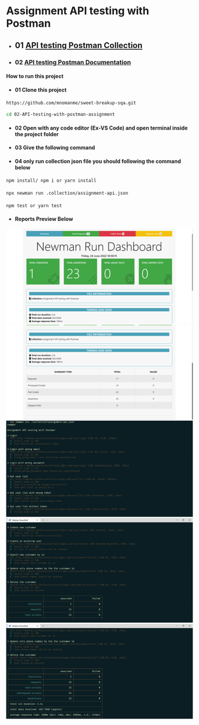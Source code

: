 # **Assignment API testing with Postman**

- ## 01 [API testing Postman Collection](https://www.getpostman.com/collections/36418ebe6791fa746576)

- ### 02 [API testing Postman Documentation](https://documenter.getpostman.com/view/21523077/UzBpM6R1)

#### **How to run this project**

- #### 01 Clone this project

```bash
https://github.com/mnomanme/sweet-breakup-sqa.git
```

```bash
cd 02-API-testing-with-postman-assignment
```

- #### 02 Open with any code editor (Ex-VS Code) and open terminal inside the project folder

- #### 03 Give the following command

- #### 04 only run collection json file you should following the command below

```bash
npm install/ npm i or yarn install

npx newman run .collection/assignment-api.json

npm test or yarn test
```

- #### **Reports Preview Below**

![Reports Preview](./collection/reports_01.png)
![Reports Preview](./collection/reports_02.png)
![Reports Preview](./collection/test_01.png)
![Reports Preview](./collection/test_02.png)
![Reports Preview](./collection/test_03.png)
